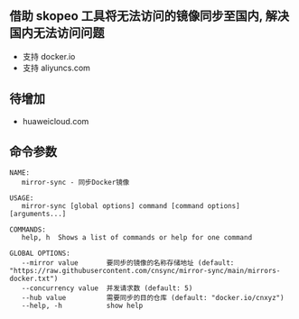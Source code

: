 ## 借助 skopeo 工具将无法访问的镜像同步至国内, 解决国内无法访问问题

- 支持 docker.io
- 支持 aliyuncs.com

## 待增加

- huaweicloud.com


## 命令参数
```
NAME:
   mirror-sync - 同步Docker镜像

USAGE:
   mirror-sync [global options] command [command options] [arguments...]

COMMANDS:
   help, h  Shows a list of commands or help for one command

GLOBAL OPTIONS:
   --mirror value       要同步的镜像的名称存储地址 (default: "https://raw.githubusercontent.com/cnsync/mirror-sync/main/mirrors-docker.txt")
   --concurrency value  并发请求数 (default: 5)
   --hub value          需要同步的目的仓库 (default: "docker.io/cnxyz")
   --help, -h           show help
```